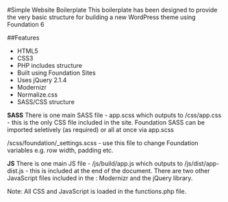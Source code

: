 #Simple Website Boilerplate 
This boilerplate has been designed to provide the very basic structure for building a new WordPress theme using Foundation 6

##Features
* HTML5
* CSS3
* PHP includes structure
* Built using Foundation Sites
* Uses jQuery 2.1.4
* Modernizr
* Normalize.css
* SASS/CSS structure


**SASS**
There is one main SASS file - app.scss which outputs to /css/app.css - this is the only CSS file included in the site. Foundation SASS can be imported seletively (as required) or all at once via app.scss

/scss/foundation/_settings.scss - use this file to change Foundation variables e.g. row width, padding etc.

**JS**
There is one main JS file - /js/build/app.js which outputs to /js/dist/app-dist.js - this is included at the end of the document. There are two other JavaScript files included in the <head> : Modernizr and the jQuery library.

Note: All CSS and JavaScript is loaded in the functions.php file.
